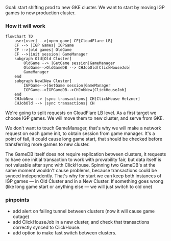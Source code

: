 Goal: start shifting prod to new GKE cluster.
We want to start by moving IGP games to new production cluster.

### How it will work

```mermaid
flowchart TD
    user[user] -->|open game| CF{CloudFlare LB}
    CF --> |IGP Games| IGPGame
    CF -->|old games| OldGame
    CF -->|init session| GameManager
    subgraph Old[Old Cluster]
        OldGame --> |GetGame session|GameManager
        OldGame-->OldGameDB --> CHJobOld[ClickHouseJob]
        GameManager
    end
    subgraph New[New Cluster]
        IGPGame-->|GetGame session|GameManager
        IGPGame-->IGPGameDB-->CHJobNew[ClickHouseJob]
    end
    CHJobNew --> |sync transactions| CH[ClickHouse Hetzner]
    CHJobOld --> |sync transactions| CH
```
We're going to split requests on CloudFlare LB level. As a first target we choose IGP games. We will move them to new cluster, and serve from GKE.

We don't want to touch GameManager, that's why we will make a network request on each game init, to obtain session from game manager. It's a point of fail, it could cause long game start, that should be checked before transferring more games to new cluster.

The GameDB itself does not require replication between clusters, it requests to have one initial transaction to work with provability fair, but data itself is not valuable after sync with ClickHouse. Spinning two GameDB's at the same moment wouldn't cause problems, because transactions could be synced independently. That's why for start we can keep both instances of IGP games — in Old Cluster and in a New Cluster. If something goes wrong (like long game start or anything else — we will just switch to old one)

### pinpoints
- add alert on failing tunnel between clusters (now it will cause game outage)
- add ClickHouseJob in a new cluster, and check that transactions correctly synced to ClickHouse.
- add option to make fast switch between clusters.